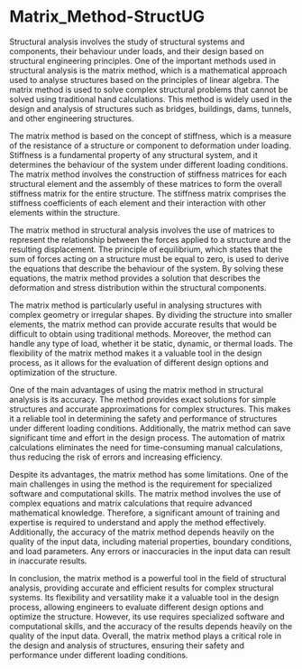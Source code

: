 # Matrix_Method-StructUG
Structural analysis involves the study of structural systems and components, their behaviour under loads, and their design based on structural engineering principles. One of the important methods used in structural analysis is the matrix method, which is a mathematical approach used to analyse structures based on the principles of linear algebra. The matrix method is used to solve complex structural problems that cannot be solved using traditional hand calculations. This method is widely used in the design and analysis of structures such as bridges, buildings, dams, tunnels, and other engineering structures.

The matrix method is based on the concept of stiffness, which is a measure of the resistance of a structure or component to deformation under loading. Stiffness is a fundamental property of any structural system, and it determines the behaviour of the system under different loading conditions. The matrix method involves the construction of stiffness matrices for each structural element and the assembly of these matrices to form the overall stiffness matrix for the entire structure. The stiffness matrix comprises the stiffness coefficients of each element and their interaction with other elements within the structure.

The matrix method in structural analysis involves the use of matrices to represent the relationship between the forces applied to a structure and the resulting displacement. The principle of equilibrium, which states that the sum of forces acting on a structure must be equal to zero, is used to derive the equations that describe the behaviour of the system. By solving these equations, the matrix method provides a solution that describes the deformation and stress distribution within the structural components.

The matrix method is particularly useful in analysing structures with complex geometry or irregular shapes. By dividing the structure into smaller elements, the matrix method can provide accurate results that would be difficult to obtain using traditional methods. Moreover, the method can handle any type of load, whether it be static, dynamic, or thermal loads. The flexibility of the matrix method makes it a valuable tool in the design process, as it allows for the evaluation of different design options and optimization of the structure.

One of the main advantages of using the matrix method in structural analysis is its accuracy. The method provides exact solutions for simple structures and accurate approximations for complex structures. This makes it a reliable tool in determining the safety and performance of structures under different loading conditions. Additionally, the matrix method can save significant time and effort in the design process. The automation of matrix calculations eliminates the need for time-consuming manual calculations, thus reducing the risk of errors and increasing efficiency.

Despite its advantages, the matrix method has some limitations. One of the main challenges in using the method is the requirement for specialized software and computational skills. The matrix method involves the use of complex equations and matrix calculations that require advanced mathematical knowledge. Therefore, a significant amount of training and expertise is required to understand and apply the method effectively. Additionally, the accuracy of the matrix method depends heavily on the quality of the input data, including material properties, boundary conditions, and load parameters. Any errors or inaccuracies in the input data can result in inaccurate results.

In conclusion, the matrix method is a powerful tool in the field of structural analysis, providing accurate and efficient results for complex structural systems. Its flexibility and versatility make it a valuable tool in the design process, allowing engineers to evaluate different design options and optimize the structure. However, its use requires specialized software and computational skills, and the accuracy of the results depends heavily on the quality of the input data. Overall, the matrix method plays a critical role in the design and analysis of structures, ensuring their safety and performance under different loading conditions.
